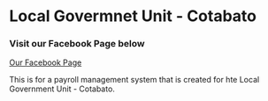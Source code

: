 # Local Govermnet Unit - Cotabato
### Visit our Facebook Page below
[Our Facebook Page](https://www.facebook.com/CotabatoCityLGU/)

This is for a payroll management system that is created for hte Local Government Unit - Cotabato. 
